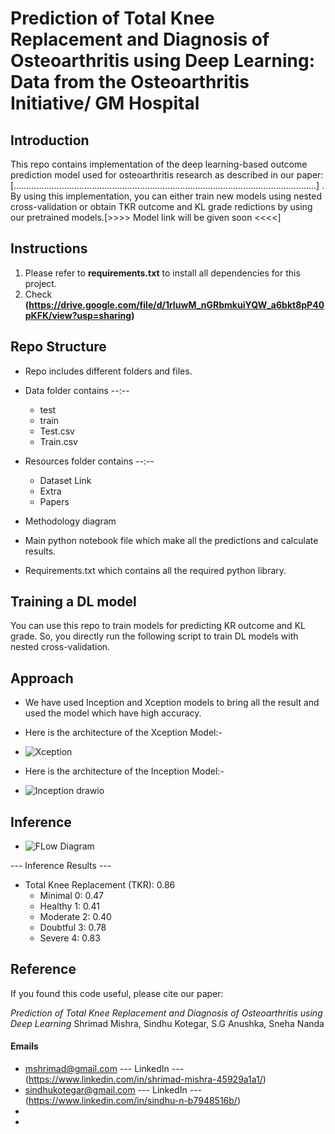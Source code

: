 # Prediction of Total Knee Replacement and Diagnosis of Osteoarthritis using Deep Learning: Data from the Osteoarthritis Initiative/ GM Hospital

## Introduction
This repo contains implementation of the deep learning-based outcome prediction model used for osteoarthritis research as described in our paper: [........................................................................................................................] . By using this implementation, you can either train new models using nested cross-validation or obtain TKR outcome and KL grade redictions by using our pretrained models.[>>>> Model link will be given soon <<<<] 


## Instructions
1. Please refer to **requirements.txt** to install all dependencies for this project. 
2. Check **(https://drive.google.com/file/d/1rIuwM_nGRbmkuiYQW_a6bkt8pP40pKFK/view?usp=sharing)** 

## Repo Structure
* Repo includes different folders and files.

* Data folder contains --:--
    * test
    * train
    * Test.csv
    * Train.csv

* Resources folder contains --:--
    * Dataset Link
    * Extra
    * Papers

* Methodology diagram

* Main python notebook file which make all the predictions and calculate results.

* Requirements.txt which contains all the required python library.

## Training a DL model
You can use this repo to train models for predicting KR outcome and KL grade. So, you directly run the following script to train DL models with nested cross-validation. 


## Approach

* We have used Inception and Xception models to bring all the result and used the model which have high accuracy.

* Here is the architecture of the Xception Model:-
* ![Xception](https://user-images.githubusercontent.com/42738198/176997269-149e025e-67e2-4a54-b0ef-805bcc248d08.png)

* Here is the architecture of the Inception Model:-
* ![Inception drawio](https://user-images.githubusercontent.com/42738198/176997277-fe91d21d-7ae8-4f11-9b11-920db6ef88bd.png)


## Inference

* ![FLow Diagram](https://user-images.githubusercontent.com/42738198/176733893-a7cec182-a06a-4be0-9b32-5e8d68897c13.png)


--- Inference Results ---
* Total Knee Replacement (TKR): 0.86
    * Minimal  0: 0.47
    * Healthy  1: 0.41
    * Moderate 2: 0.40
    * Doubtful 3: 0.78
    * Severe   4: 0.83

## Reference
If you found this code useful, please cite our paper:

*Prediction of Total Knee Replacement and Diagnosis of Osteoarthritis using Deep Learning*
Shrimad Mishra, Sindhu Kotegar, S.G Anushka, Sneha Nanda

#### Emails 
* mshrimad@gmail.com          --- LinkedIn --- (https://www.linkedin.com/in/shrimad-mishra-45929a1a1/)
* sindhukotegar@gmail.com     --- LinkedIn --- (https://www.linkedin.com/in/sindhu-n-b7948516b/)
*
*
